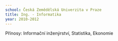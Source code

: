```yaml
---
school: Česká Zemědělská Univerzita v Praze
title: Ing. - Informatika
year: 2010-2012 
---
```

Přínosy: Informační inženýrství, Statistika, Ekonomie

